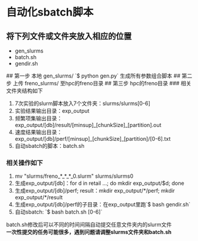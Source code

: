 # 自动化sbatch脚本
## 将下列文件或文件夹放入相应的位置
<ul>
<li>gen_slurms</li>
<li>batch.sh</li>
<li>gendir.sh</li>
</ul>
## 第一步 本地 gen_slurms/
`$ python gen.py` 生成所有参数组合脚本
## 第二步 上传 freno_slurms/ 至hpc的freno目录
## 第三步 hpc的freno目录
### 相关文件夹结构如下
<ol>
<li>7次实验的slurm脚本放入7个文件夹：slurms/slurms[0-6]</li>
<li>实验结果输出目录：exp_output</li>
<li>频繁项集输出目录：exp_output/[db]/result/[minsup]_[chunkSize]_[partition].out</li>
<li>速度结果输出目录：exp_output/[db]/perf/[minsup]_[chunkSize]_[partition]/[0-6].txt</li>
<li>自动sbatch的脚本：batch.sh</li>
</ol>

### 相关操作如下
<ol>
<li>mv "slurms/freno_*_*_*_0.slurm" slurms/slurms0</li>
<li>生成exp_output/[db]：for d in retail ...; do mkdir exp_output/$d; done</li>
<li>生成exp_output/[db]/perf; result：mkdir exp_output/*/perf; mkdir exp_output/*/result</li>
<li>生成exp_output/[db]/perf的子目录：在exp_output里跑`$ bash gendir.sh`</li>
<li>自动sbatch: `$ bash batch.sh [0-6]`</li>
</ol>
batch.sh修改后可以不同的时间间隔自动提交任意文件夹内的slurm文件<br>
<b>一次性提交的任务可能很多，遇到问题请调整slurms文件夹和batch.sh</b>
